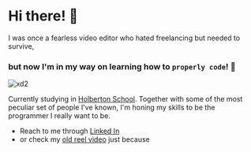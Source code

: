 # Hi there! 👋
I was once a fearless video editor who hated freelancing but needed to survive,
### but now I'm in my way on learning how to `properly code`! 💃

![xd2](https://media.giphy.com/media/1C8bHHJturSx2/giphy.gif?cid=ecf05e47myvjihktn34ddwwoaxcdxu4gor9gmjw3pn31i5o6&rid=giphy.gif&ct=g)

Currently studying in [Holberton School](https://www.instagram.com/holbertonuy/?hl=en). Together with some of the most
peculiar set of people I've known, I'm honing my skills to be the programmer I really want to be. 

- Reach to me through [Linked In](https://www.linkedin.com/in/danielmilln/)
- or check my [old reel video](https://youtu.be/raE25f1Cw9g) just because

<!--
**Ksualboy/Ksualboy** is a ✨ _special_ ✨ repository because its `README.md` (this file) appears on your GitHub profile.

Here are some ideas to get you started:

- 🔭 I’m currently working on ...
- 🌱 I’m currently learning ...
- 👯 I’m looking to collaborate on ...
- 🤔 I’m looking for help with ...
- 💬 Ask me about ...
- 📫 How to reach me: ...
- 😄 Pronouns: ...
- ⚡ Fun fact: ...
-->
